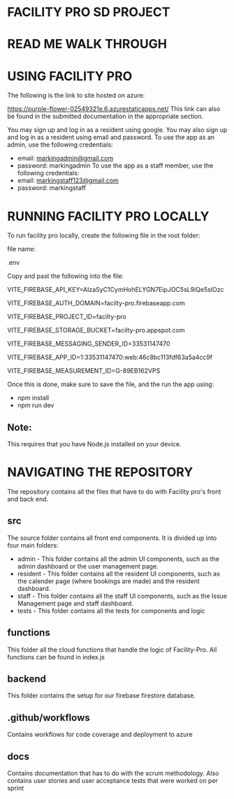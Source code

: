 # FACILITY PRO SD PROJECT

# READ ME WALK THROUGH

# USING FACILITY PRO
The following is the link to site hosted on azure: 

https://purple-flower-02549321e.6.azurestaticapps.net/ 
This link can also be found in the submitted documentation in the appropriate section.

You may sign up and log in as a resident using google. You may also sign up and log in as a resident using email and password. 
To use the app as an admin, use the following credentials:
- email: markingadmin@gmail.com
- password: markingadmin
To use the app as a staff member, use the following credentials:
- email: markingstaff123@gmail.com
- password: markingstaff

# RUNNING FACILITY PRO LOCALLY

To run facility pro locally, create the following file in the root folder:

file name: 

.env

Copy and past the following into the file: 

VITE_FIREBASE_API_KEY=AIzaSyC1CymHohELYGN7EipJOC5sL9iQe5sIOzc 

VITE_FIREBASE_AUTH_DOMAIN=facilty-pro.firebaseapp.com 

VITE_FIREBASE_PROJECT_ID=facilty-pro 

VITE_FIREBASE_STORAGE_BUCKET=facilty-pro.appspot.com 

VITE_FIREBASE_MESSAGING_SENDER_ID=33531147470 

VITE_FIREBASE_APP_ID=1:33531147470:web:46c8bc113fdf63a5a4cc9f 

VITE_FIREBASE_MEASUREMENT_ID=G-89EB162VPS 


Once this is done, make sure to save the file, and the run the app using:

- npm install
- npm run dev

## Note: 
This requires that you have Node.js installed on your device.


# NAVIGATING THE REPOSITORY
 The repository contains all the files that have to do with Facility pro's front and back end.

## src
 The source folder contains all front end components. It is divided up into four main folders:
- admin - This folder contains all the admin UI components, such as the admin dashboard or the user management page.
- resident - This folder contains all the resident UI components, such as the calender page (where bookings are made) and the resident dashboard.
- staff - This folder contains all the staff UI components, such as the Issue Management page and staff dashboard.
- tests - This folder contains all the tests for components and logic

## functions
 This folder all the cloud functions that handle the logic of Facility-Pro. All functions can be found in index.js

## backend
 This folder contains the setup for our firebase firestore database.

## .github/workflows
 Contains workflows for code coverage and deployment to azure

## docs
 Contains documentation that has to do with the scrum methodology. Also contains user stories and user acceptance tests that were worked on per sprint



